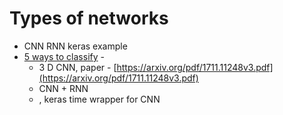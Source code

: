# Types of networks

- CNN RNN keras example
- [5 ways to classify](https://blog.coast.ai/five-video-classification-methods-implemented-in-keras-and-tensorflow-99cad29cc0b5) -
    - 3 D CNN, paper - [https://arxiv.org/pdf/1711.11248v3.pdf](https://arxiv.org/pdf/1711.11248v3.pdf)
    - CNN + RNN
    - , keras time wrapper for CNN